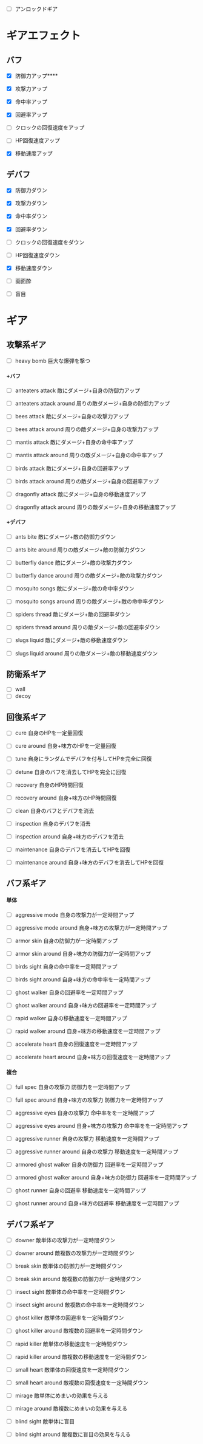 - [ ] アンロックドギア

# ギアエフェクト
## バフ
- [x] 防御力アップ****

- [x] 攻撃力アップ

- [x] 命中率アップ

- [x] 回避率アップ

- [ ] クロックの回復速度をアップ

- [ ] HP回復速度アップ

- [x] 移動速度アップ


## デバフ
- [x] 防御力ダウン

- [x] 攻撃力ダウン

- [x] 命中率ダウン

- [x] 回避率ダウン

- [ ] クロックの回復速度をダウン

- [ ] HP回復速度ダウン

- [x] 移動速度ダウン

- [ ] 画面酔

- [ ] 盲目


# ギア
## 攻撃系ギア  
- [ ] heavy bomb 巨大な爆弾を撃つ

#### +バフ
- [ ] anteaters attack 敵にダメージ+自身の防御力アップ
- [ ] anteaters attack around 周りの敵ダメージ+自身の防御力アップ

- [ ] bees attack 敵にダメージ+自身の攻撃力アップ
- [ ] bees attack around 周りの敵ダメージ+自身の攻撃力アップ

- [ ] mantis attack 敵にダメージ+自身の命中率アップ
- [ ] mantis attack around 周りの敵ダメージ+自身の命中率アップ

- [ ] birds attack 敵にダメージ+自身の回避率アップ
- [ ] birds attack around 周りの敵ダメージ+自身の回避率アップ

- [ ] dragonfly attack 敵にダメージ+自身の移動速度アップ
- [ ] dragonfly attack around 周りの敵ダメージ+自身の移動速度アップ

#### +デバフ
- [ ] ants bite 敵にダメージ+敵の防御力ダウン
- [ ] ants bite around 周りの敵ダメージ+敵の防御力ダウン

- [ ] butterfly dance 敵にダメージ+敵の攻撃力ダウン
- [ ] butterfly dance around 周りの敵ダメージ+敵の攻撃力ダウン

- [ ] mosquito songs 敵にダメージ+敵の命中率ダウン
- [ ] mosquito songs around 周りの敵ダメージ+敵の命中率ダウン

- [ ] spiders thread 敵にダメージ+敵の回避率ダウン
- [ ] spiders thread around 周りの敵ダメージ+敵の回避率ダウン

- [ ] slugs liquid 敵にダメージ+敵の移動速度ダウン
- [ ] slugs liquid around 周りの敵ダメージ+敵の移動速度ダウン

## 防衛系ギア  
- [ ] wall
- [ ] decoy

## 回復系ギア
- [ ] cure 自身のHPを一定量回復 
- [ ] cure around 自身+味方のHPを一定量回復 

- [ ] tune 自身にランダムでデバフを付与してHPを完全に回復 

- [ ] detune 自身のバフを消去してHPを完全に回復 

- [ ] recovery  自身のHP時間回復
- [ ] recovery around  自身+味方のHP時間回復

- [ ] clean 自身のバフとデバフを消去

- [ ] inspection 自身のデバフを消去
- [ ] inspection around 自身+味方のデバフを消去

- [ ] maintenance 自身のデバフを消去してHPを回復
- [ ] maintenance around 自身+味方のデバフを消去してHPを回復

## バフ系ギア
#### 単体
- [ ] aggressive mode 自身の攻撃力が一定時間アップ
- [ ] aggressive mode around 自身+味方の攻撃力が一定時間アップ

- [ ] armor skin 自身の防御力が一定時間アップ
- [ ] armor skin around 自身+味方の防御力が一定時間アップ

- [ ] birds sight 自身の命中率を一定時間アップ
- [ ] birds sight around 自身+味方の命中率を一定時間アップ

- [ ] ghost walker 自身の回避率を一定時間アップ
- [ ] ghost walker around 自身+味方の回避率を一定時間アップ

- [ ] rapid walker 自身の移動速度を一定時間アップ
- [ ] rapid walker around 自身+味方の移動速度を一定時間アップ

- [ ] accelerate heart 自身の回復速度を一定時間アップ
- [ ] accelerate heart around 自身+味方の回復速度を一定時間アップ

#### 複合
- [ ] full spec 自身の攻撃力 防御力を一定時間アップ
- [ ] full spec around 自身+味方の攻撃力 防御力を一定時間アップ

- [ ] aggressive eyes 自身の攻撃力 命中率をを一定時間アップ
- [ ] aggressive eyes around 自身+味方の攻撃力 命中率をを一定時間アップ

- [ ] aggressive runner 自身の攻撃力 移動速度を一定時間アップ
- [ ] aggressive runner around 自身の攻撃力 移動速度を一定時間アップ

- [ ] armored ghost walker 自身の防御力 回避率を一定時間アップ
- [ ] armored ghost walker around 自身+味方の防御力 回避率を一定時間アップ

- [ ] ghost runner 自身の回避率 移動速度を一定時間アップ
- [ ] ghost runner around 自身+味方の回避率 移動速度を一定時間アップ

## デバフ系ギア
- [ ] downer 敵単体の攻撃力が一定時間ダウン
- [ ] downer around 敵複数の攻撃力が一定時間ダウン

- [ ] break skin 敵単体の防御力が一定時間ダウン
- [ ] break skin around 敵複数の防御力が一定時間ダウン

- [ ] insect sight 敵単体の命中率を一定時間ダウン
- [ ] insect sight around 敵複数の命中率を一定時間ダウン

- [ ] ghost killer 敵単体の回避率を一定時間ダウン
- [ ] ghost killer around 敵複数の回避率を一定時間ダウン

- [ ] rapid killer 敵単体の移動速度を一定時間ダウン
- [ ] rapid killer around 敵複数の移動速度を一定時間ダウン

- [ ] small heart 敵単体の回復速度を一定時間ダウン
- [ ] small heart around 敵複数の回復速度を一定時間ダウン

- [ ] mirage 敵単体にめまいの効果を与える
- [ ] mirage around 敵複数にめまいの効果を与える

- [ ] blind sight 敵単体に盲目
- [ ] blind sight around 敵複数に盲目の効果を与える

